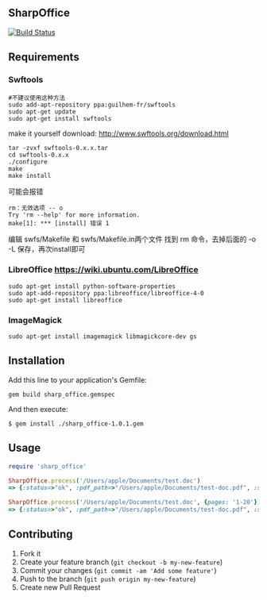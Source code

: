 ## SharpOffice

[![Build Status](https://travis-ci.org/SharpV/sharp_office.png?branch=master)](https://travis-ci.org/SharpV/sharp_office)

## Requirements

### Swftools

```
#不建议使用这种方法
sudo add-apt-repository ppa:guilhem-fr/swftools
sudo apt-get update
sudo apt-get install swftools
```
make it yourself
download:  http://www.swftools.org/download.html
```
tar -zvxf swftools-0.x.x.tar
cd swftools-0.x.x
./configure
make 
make install
```
可能会报错
```
rm：无效选项 -- o
Try 'rm --help' for more information.
make[1]: *** [install] 错误 1
```
编辑 swfs/Makefile 和 swfs/Makefile.in两个文件
找到 rm 命令，去掉后面的 -o -L 保存，再次install即可

### LibreOffice https://wiki.ubuntu.com/LibreOffice

```　 
sudo apt-get install python-software-properties
sudo apt-add-repository ppa:libreoffice/libreoffice-4-0
sudo apt-get install libreoffice
```

### ImageMagick

```
sudo apt-get install imagemagick libmagickcore-dev gs
```

## Installation

Add this line to your application's Gemfile:

    gem build sharp_office.gemspec

And then execute:

    $ gem install ./sharp_office-1.0.1.gem

## Usage

``` ruby
require 'sharp_office'

SharpOffice.process('/Users/apple/Documents/test.doc')
=> {:status=>"ok", :pdf_path=>"/Users/apple/Documents/test-doc.pdf", :swf_path=>"/Users/apple/Documents/test-doc.swf", :cover_path=>"/Users/apple/Documents/test-doc.png"} 

SharpOffice.process('/Users/apple/Documents/test.doc', {pages: '1-20'})
=> {:status=>"ok", :pdf_path=>"/Users/apple/Documents/test-doc.pdf", :swf_path=>"/Users/apple/Documents/test-doc.swf", :cover_path=>"/Users/apple/Documents/test-doc.png"} 

```

## Contributing

1. Fork it
2. Create your feature branch (`git checkout -b my-new-feature`)
3. Commit your changes (`git commit -am 'Add some feature'`)
4. Push to the branch (`git push origin my-new-feature`)
5. Create new Pull Request
